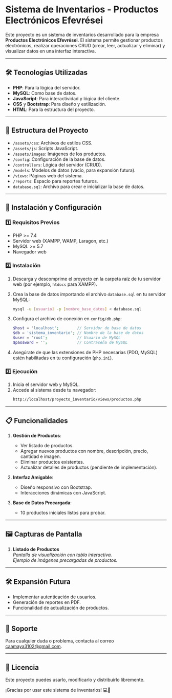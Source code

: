 # Sistema de Inventarios - Productos Electrónicos Efevrései

Este proyecto es un sistema de inventarios desarrollado para la empresa **Productos Electrónicos Efevrései**. El sistema permite gestionar productos electrónicos, realizar operaciones CRUD (crear, leer, actualizar y eliminar) y visualizar datos en una interfaz interactiva.

---

## 🛠️ Tecnologías Utilizadas

- **PHP**: Para la lógica del servidor.
- **MySQL**: Como base de datos.
- **JavaScript**: Para interactividad y lógica del cliente.
- **CSS** y **Bootstrap**: Para diseño y estilización.
- **HTML**: Para la estructura del proyecto.

---

## 📁 Estructura del Proyecto

- `/assets/css`: Archivos de estilos CSS.
- `/assets/js`: Scripts JavaScript.
- `/assets/images`: Imágenes de los productos.
- `/config`: Configuración de la base de datos.
- `/controllers`: Lógica del servidor (CRUD).
- `/models`: Modelos de datos (vacío, para expansión futura).
- `/views`: Páginas web del sistema.
- `/reports`: Espacio para reportes futuros.
- `database.sql`: Archivo para crear e inicializar la base de datos.

---

## 🚀 Instalación y Configuración

### 1️⃣ Requisitos Previos

- PHP >= 7.4
- Servidor web (XAMPP, WAMP, Laragon, etc.)
- MySQL >= 5.7
- Navegador web

### 2️⃣ Instalación

1. Descarga y descomprime el proyecto en la carpeta raíz de tu servidor web (por ejemplo, `htdocs` para XAMPP).

2. Crea la base de datos importando el archivo `database.sql` en tu servidor MySQL:
   ```bash
   mysql -u [usuario] -p [nombre_base_datos] < database.sql
   ```

3. Configura el archivo de conexión en `config/db.php`:
   ```php
   $host = 'localhost';        // Servidor de base de datos
   $db = 'sistema_inventario'; // Nombre de la base de datos
   $user = 'root';             // Usuario de MySQL
   $password = '';             // Contraseña de MySQL
   ```

4. Asegúrate de que las extensiones de PHP necesarias (PDO, MySQL) estén habilitadas en tu configuración (`php.ini`).

### 3️⃣ Ejecución

1. Inicia el servidor web y MySQL.
2. Accede al sistema desde tu navegador:
   ```
   http://localhost/proyecto_inventario/views/productos.php
   ```

---

## 📋 Funcionalidades

1. **Gestión de Productos**:
   - Ver listado de productos.
   - Agregar nuevos productos con nombre, descripción, precio, cantidad e imagen.
   - Eliminar productos existentes.
   - Actualizar detalles de productos (pendiente de implementación).

2. **Interfaz Amigable**:
   - Diseño responsivo con Bootstrap.
   - Interacciones dinámicas con JavaScript.

3. **Base de Datos Precargada**:
   - 10 productos iniciales listos para probar.

---

## 🖼️ Capturas de Pantalla

1. **Listado de Productos**  
   _Pantalla de visualización con tabla interactiva._  
   _Ejemplo de imágenes precargadas de productos._

---

## 🛠️ Expansión Futura

- Implementar autenticación de usuarios.
- Generación de reportes en PDF.
- Funcionalidad de actualización de productos.

---

## 📧 Soporte

Para cualquier duda o problema, contacta al correo caamaya3102@gmail.com.

---

## 📝 Licencia

Este proyecto puedes usarlo, modificarlo y distribuirlo libremente.


¡Gracias por usar este sistema de inventarios! 💻🚀

